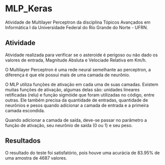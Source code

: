 # MLP_Keras

Atividade de Multilayer Perceptron da disciplina Tópicos Avançados em Informática I da Universidade Federal do Rio Grande do Norte - UFRN.

## Atividade

Atividade realizada para verificar se o asteroide é perigoso ou não dado os valores de entrada, Magnitude Absluta e Velociade Relativa em Km/h.

O Multilayer Perceptron é uma rede neural semelhante ao perceptron, a diferença é que ele possui mais de uma camada de neurônio. 

O MLP utiliza funções de ativação em cada uma de suas camadas. Existem muitas funções de ativação, algumas delas são: unidades lineares retificadas (relu) e função sigmóide que foram utilizadas no código, entre outras. Ele também precisa da quantidade de entradas, quantidade de neurônios e pesos quando adicionar a camada de entrada e a primeira camada escondida.

Quando adicionar a camada de saída, deve-se passar no parâmetro a função de ativação, seu neurônio de saída (0 ou 1) e seu peso.

## Resultados

O resultado do teste foi satisfatório, pois houve uma acurácia de 83.95% de uma amostra de 4687 valores.
